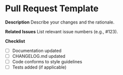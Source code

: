 # Pull Request Template

**Description**
Describe your changes and the rationale.

**Related Issues**
List relevant issue numbers (e.g., #123).

**Checklist**
- [ ] Documentation updated
- [ ] CHANGELOG.md updated
- [ ] Code conforms to style guidelines
- [ ] Tests added (if applicable)